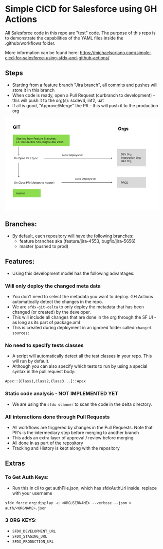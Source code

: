 # Simple CICD for Salesforce using GH Actions

All Salesforce code in this repo are "test" code. The purpose of this repo is to demonstrate the capabilities of the YAML files inside the .github/workflows folder. 

More information can be found here: https://michaelsoriano.com/simple-cicd-for-salesforce-using-sfdx-and-github-actions/

## Steps

- Starting from a feature branch "Jira branch", all commits and pushes will store it in this branch
- When code is ready, open a Pull Request (curbranch to development) - this will push it to the org(s): scdev4, int2, uat
- If all is good, "Approve/Merge" the PR - this will push it to the production org

![Workflow](workflow.png)

## Branches:

- By default, each repository will have the following branches:
    - feature branches aka (feature/jira-4553, bugfix/jira-5656)
    - master (pushed to prod)

## Features:

- Using this development model has the following advantages:

### Will only deploy the changed meta data

- You don't need to select the metadata you want to deploy. GH Actions automatically detect the changes in the repo.
- We are `sfdx-git-delta` to only deploy the metadata that has been changed (or created) by the developer. 
- This will include all changes that are done in the org through the SF UI - as long as its part of package.xml
- This is created during deployment in an ignored folder called `changed-sources`; 

### No need to specify tests classes

- A script will automatically detect all the test classes in your repo. This will run by default.
- Although you can also specify which tests to run by using a special syntax in the pull request body:

`Apex::[Class1,Class2,Class3...]::Apex`

### Static code analysis - NOT IMPLEMENTED YET

- We are using the `sfdx scanner` to scan the code in the delta directory. 

### All interactions done through Pull Requests

- All workflows are triggered by changes in the Pull Requests. Note that PR's is the intermediary step before merging to another branch
- This adds an extra layer of approval / review before merging
- All done in as part of the repository
- Tracking and History is kept along with the repository

## Extras

### To Get Auth Keys:

- Run this in cli to get authFile.json, which has sfdxAuthUrl inside. replace <ORGUSERNAME> with your username

`sfdx force:org:display -u <ORGUSERNAME> --verbose --json > auth/<ORGNAME>.json`

### 3 ORG KEYS: 

- `SFDX_DEVELOPMENT_URL`
- `SFDX_STAGING_URL`
- `SFDX_PRODUCTION_URL` 